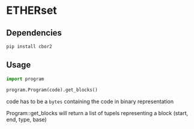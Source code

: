 # ETHERset

## Dependencies

```
pip install cbor2
```

## Usage

```python
import program

program.Program(code).get_blocks()
```

code has to be a `bytes` containing the code in binary representation

Program::get_blocks will return a list of tupels representing a block (start, end, type, base)